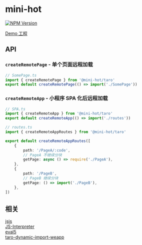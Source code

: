 # mini-hot

<a href="https://www.npmjs.com/package/@mini-hot/taro"><img src="https://img.shields.io/npm/v/@mini-hot/taro.svg?style=flat-square&colorB=51C838" alt="NPM Version"></a>

[Demo 工程](https://github.com/mini-hot/mini-hot-demo)

## API

### `createRemotePage` - 单个页面远程加载

```ts
// SomePage.ts
import { createRemotePage } from '@mini-hot/taro'
export default createRemotePage(() => import('./SomePage'))
```

### `createRemoteApp` - 小程序 SPA 化后远程加载

```ts
// SPA.ts
import { createRemoteApp } from '@mini-hot/taro'
export default createRemoteApp(() => import('./routes'))
```

```ts
// routes.ts
import { createRemoteAppRoutes } from '@mini-hot/taro'

export default createRemoteAppRoutes([
    {
        path: '/PageA/:code',
        // PageA 不继续分块
        getPage: async () => require('./PageA'),
    },
    {
        path: '/PageB',
        // PageB 继续分块
        getPage: () => import('./PageB'),
    },
])
```

## 相关

[jsjs](https://github.com/bramblex/jsjs)  
[JS-Interpreter](https://github.com/NeilFraser/JS-Interpreter)  
[eval5](https://github.com/bplok20010/eval5)  
[taro-dynamic-import-weapp](https://github.com/JiyuShao/taro-dynamic-import-weapp)

